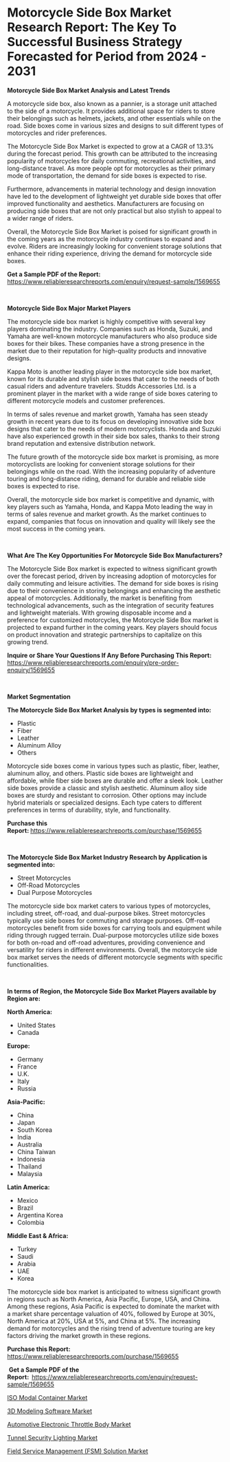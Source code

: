 <p><h1>Motorcycle Side Box Market Research Report: The Key To Successful Business Strategy Forecasted for Period from 2024 - 2031</h1></p><p><strong>Motorcycle Side Box Market Analysis and Latest Trends</strong></p>
<p><p>A motorcycle side box, also known as a pannier, is a storage unit attached to the side of a motorcycle. It provides additional space for riders to store their belongings such as helmets, jackets, and other essentials while on the road. Side boxes come in various sizes and designs to suit different types of motorcycles and rider preferences.</p><p>The Motorcycle Side Box Market is expected to grow at a CAGR of 13.3% during the forecast period. This growth can be attributed to the increasing popularity of motorcycles for daily commuting, recreational activities, and long-distance travel. As more people opt for motorcycles as their primary mode of transportation, the demand for side boxes is expected to rise.</p><p>Furthermore, advancements in material technology and design innovation have led to the development of lightweight yet durable side boxes that offer improved functionality and aesthetics. Manufacturers are focusing on producing side boxes that are not only practical but also stylish to appeal to a wider range of riders.</p><p>Overall, the Motorcycle Side Box Market is poised for significant growth in the coming years as the motorcycle industry continues to expand and evolve. Riders are increasingly looking for convenient storage solutions that enhance their riding experience, driving the demand for motorcycle side boxes.</p></p>
<p><strong>Get a Sample PDF of the Report:&nbsp;</strong> <a href="https://www.reliableresearchreports.com/enquiry/request-sample/1569655">https://www.reliableresearchreports.com/enquiry/request-sample/1569655</a></p>
<p>&nbsp;</p>
<p><strong>Motorcycle Side Box Major Market Players</strong></p>
<p><p>The motorcycle side box market is highly competitive with several key players dominating the industry. Companies such as Honda, Suzuki, and Yamaha are well-known motorcycle manufacturers who also produce side boxes for their bikes. These companies have a strong presence in the market due to their reputation for high-quality products and innovative designs.</p><p>Kappa Moto is another leading player in the motorcycle side box market, known for its durable and stylish side boxes that cater to the needs of both casual riders and adventure travelers. Studds Accessories Ltd. is a prominent player in the market with a wide range of side boxes catering to different motorcycle models and customer preferences.</p><p>In terms of sales revenue and market growth, Yamaha has seen steady growth in recent years due to its focus on developing innovative side box designs that cater to the needs of modern motorcyclists. Honda and Suzuki have also experienced growth in their side box sales, thanks to their strong brand reputation and extensive distribution network.</p><p>The future growth of the motorcycle side box market is promising, as more motorcyclists are looking for convenient storage solutions for their belongings while on the road. With the increasing popularity of adventure touring and long-distance riding, demand for durable and reliable side boxes is expected to rise.</p><p>Overall, the motorcycle side box market is competitive and dynamic, with key players such as Yamaha, Honda, and Kappa Moto leading the way in terms of sales revenue and market growth. As the market continues to expand, companies that focus on innovation and quality will likely see the most success in the coming years.</p></p>
<p>&nbsp;</p>
<p><strong>What Are The Key Opportunities For Motorcycle Side Box Manufacturers?</strong></p>
<p><p>The Motorcycle Side Box market is expected to witness significant growth over the forecast period, driven by increasing adoption of motorcycles for daily commuting and leisure activities. The demand for side boxes is rising due to their convenience in storing belongings and enhancing the aesthetic appeal of motorcycles. Additionally, the market is benefiting from technological advancements, such as the integration of security features and lightweight materials. With growing disposable income and a preference for customized motorcycles, the Motorcycle Side Box market is projected to expand further in the coming years. Key players should focus on product innovation and strategic partnerships to capitalize on this growing trend.</p></p>
<p><strong>Inquire or Share Your Questions If Any Before Purchasing This Report:</strong> <a href="https://www.reliableresearchreports.com/enquiry/pre-order-enquiry/1569655">https://www.reliableresearchreports.com/enquiry/pre-order-enquiry/1569655</a></p>
<p>&nbsp;</p>
<p><strong>Market Segmentation</strong></p>
<p><strong>The Motorcycle Side Box Market Analysis by types is segmented into:</strong></p>
<p><ul><li>Plastic</li><li>Fiber</li><li>Leather</li><li>Aluminum Alloy</li><li>Others</li></ul></p>
<p><p>Motorcycle side boxes come in various types such as plastic, fiber, leather, aluminum alloy, and others. Plastic side boxes are lightweight and affordable, while fiber side boxes are durable and offer a sleek look. Leather side boxes provide a classic and stylish aesthetic. Aluminum alloy side boxes are sturdy and resistant to corrosion. Other options may include hybrid materials or specialized designs. Each type caters to different preferences in terms of durability, style, and functionality.</p></p>
<p><strong>Purchase this Report:&nbsp;</strong><a href="https://www.reliableresearchreports.com/purchase/1569655">https://www.reliableresearchreports.com/purchase/1569655</a></p>
<p>&nbsp;</p>
<p><strong>The Motorcycle Side Box Market Industry Research by Application is segmented into:</strong></p>
<p><ul><li>Street Motorcycles</li><li>Off-Road Motorcycles</li><li>Dual Purpose Motorcycles</li></ul></p>
<p><p>The motorcycle side box market caters to various types of motorcycles, including street, off-road, and dual-purpose bikes. Street motorcycles typically use side boxes for commuting and storage purposes. Off-road motorcycles benefit from side boxes for carrying tools and equipment while riding through rugged terrain. Dual-purpose motorcycles utilize side boxes for both on-road and off-road adventures, providing convenience and versatility for riders in different environments. Overall, the motorcycle side box market serves the needs of different motorcycle segments with specific functionalities.</p></p>
<p>&nbsp;</p>
<p><strong>In terms of Region, the Motorcycle Side Box Market Players available by Region are:</strong></p>
<p>
    <p> <strong> North America: </strong>
        <ul>
            <li>United States</li>
            <li>Canada</li>
        </ul>
        </p> 
    <p> <strong> Europe: </strong>
        <ul>
            <li>Germany</li>
            <li>France</li>
            <li>U.K.</li>
            <li>Italy</li>
            <li>Russia</li>
        </ul>
        </p> 
    <p> <strong> Asia-Pacific: </strong>
        <ul>
            <li>China</li>
            <li>Japan</li>
            <li>South Korea</li>
            <li>India</li>
            <li>Australia</li>
            <li>China Taiwan</li>
            <li>Indonesia</li>
            <li>Thailand</li>
            <li>Malaysia</li>
        </ul>
        </p> 
    <p> <strong> Latin America: </strong>
        <ul>
            <li>Mexico</li>
            <li>Brazil</li>
            <li>Argentina Korea</li>
            <li>Colombia</li>
        </ul>
        </p> 
    <p> <strong> Middle East & Africa: </strong>
        <ul>
            <li>Turkey</li>
            <li>Saudi</li>
            <li>Arabia</li>
            <li>UAE</li>
            <li>Korea</li>
        </ul>
    </p>
    </p>
<p><p>The motorcycle side box market is anticipated to witness significant growth in regions such as North America, Asia Pacific, Europe, USA, and China. Among these regions, Asia Pacific is expected to dominate the market with a market share percentage valuation of 40%, followed by Europe at 30%, North America at 20%, USA at 5%, and China at 5%. The increasing demand for motorcycles and the rising trend of adventure touring are key factors driving the market growth in these regions.</p></p>
<p><strong>Purchase this Report: </strong><a href="https://www.reliableresearchreports.com/purchase/1569655">https://www.reliableresearchreports.com/purchase/1569655</a></p>
<p>&nbsp;<strong>Get a Sample PDF of the Report:&nbsp;&nbsp;</strong><a href="https://www.reliableresearchreports.com/enquiry/request-sample/1569655">https://www.reliableresearchreports.com/enquiry/request-sample/1569655</a></p>
<p><strong></strong></p>
<p><p><a href="https://github.com/myacatherineblakecaczo9vcsw/Market-Research-Report-List-1/blob/main/iso-modal-container-market.md">ISO Modal Container Market</a></p><p><a href="https://issuu.com/reportprime-2/docs/3d-modeling-software-market-size-2030.pptx">3D Modeling Software Market</a></p><p><a href="https://github.com/ashepherd82/Market-Research-Report-List-3/blob/main/automotive-electronic-throttle-body-market.md">Automotive Electronic Throttle Body Market</a></p><p><a href="https://github.com/irfadac/Market-Research-Report-List-2/blob/main/tunnel-security-lighting-market.md">Tunnel Security Lighting Market</a></p><p><a href="https://issuu.com/reportprime-2/docs/field-service-management-fsm-solution-market-size-">Field Service Management (FSM) Solution Market</a></p></p>
